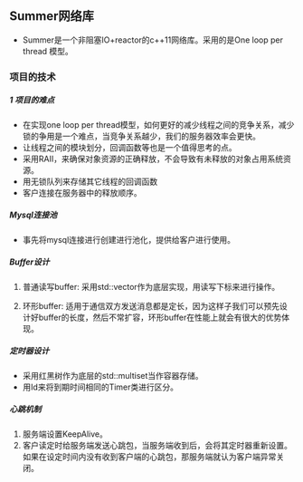 ## Summer网络库
- Summer是一个非阻塞IO+reactor的c++11网络库。采用的是One loop per thread 模型。


### 项目的技术
##### 1 项目的难点
- 在实现one loop per thread模型，如何更好的减少线程之间的竞争关系，减少锁的争用是一个难点，当竞争关系越少，我们的服务器效率会更快。
- 让线程之间的模块划分，回调函数等也是一个值得思考的点。
- 采用RAII，来确保对象资源的正确释放，不会导致有未释放的对象占用系统资源。
- 用无锁队列来存储其它线程的回调函数 
- 客户连接在服务器中的释放顺序。

##### Mysql连接池
- 事先将mysql连接进行创建进行池化，提供给客户进行使用。

##### Buffer设计
1. 普通读写buffer: 采用std::vector<char>作为底层实现，用读写下标来进行操作。

2. 环形buffer: 适用于通信双方发送消息都是定长，因为这样子我们可以预先设计好buffer的长度，然后不常扩容，环形buffer在性能上就会有很大的优势体现。

##### 定时器设计
- 采用红黑树作为底层的std::multiset当作容器存储。
- 用Id来将到期时间相同的Timer类进行区分。

##### 心跳机制
1. 服务端设置KeepAlive。
2. 客户读定时给服务端发送心跳包，当服务端收到后，会将其定时器重新设置。如果在设定时间内没有收到客户端的心跳包，那服务端就认为客户端异常关闭。




